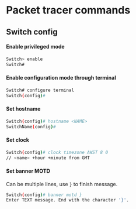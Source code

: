 # Packet tracer commands

## Switch config

#### Enable privileged mode

``` bash
Switch> enable
Switch#
```

#### Enable configuration mode through terminal

``` bash
Switch# configure terminal
Switch(config)#
```

#### Set hostname

``` bash
Switch(config)# hostname <NAME>
SwitchName(config)#
```

#### Set clock

``` bash
Switch(config)# clock timezone AWST 8 0
// <name> +hour +minute from GMT
```

#### Set banner MOTD

Can be multiple lines, use `}` to finish message.

``` bash
Switch(config)# banner motd }
Enter TEXT message. End with the character '}'.
```
